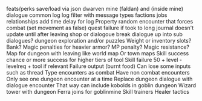 feats/perks
save/load via json
dwarven mine (faldan) and (inside mine) dialogue
common log
log filter with message types
factions
jobs
relationships
add time delay for log
Property
random encounter that forces combat (set movement as false)
quest failure if took to long
journal doesn't update until after leaving shop or dialogoue
break dialogue up into sub dialogues?
dungeon exploration and/or puzzles
Weight or inventory slots?
Bank?
Magic penalties for heavier armor? MP penalty?
Magic resistance?
Map for dungeon with leaving like world map
Or town maps
Skill success chance or more success for higher tiers of tool
Skill failure 50 + level - levelreq + tool if relevant 
Failure output (burnt food)
Can lose some inputs such as thread
Type encounters as combat
Have non combat encounters 
Only see one dungeon encounter at a time
Replace dungeon dialogue with dialogue encounter
That way can include kobolds in goblin dungeon
Wizard tower with dungeon 
Ferra joins for goblinmine
Skill trainers 
Healer tactics 


